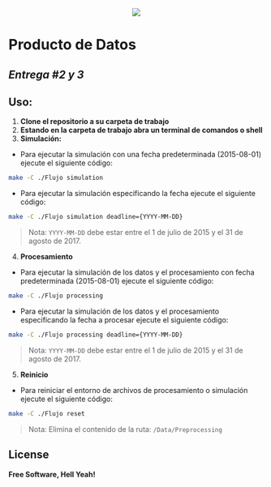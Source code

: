 <p align="center">
  <img src="https://minas.medellin.unal.edu.co/images/noticias/logoUN.gif">
</p>

# **Producto de Datos**
## **_Entrega #2 y 3_**

## Uso: <br>

1. **Clone el repositorio a su carpeta de trabajo**
1. **Estando en la carpeta de trabajo abra un terminal de comandos o shell**
1. **Simulación:**
* Para ejecutar la simulación con una fecha predeterminada (2015-08-01) ejecute el siguiente código:

```sh
make -C ./Flujo simulation
```
* Para ejecutar la simulación especificando la fecha ejecute el siguiente código:

```sh
make -C ./Flujo simulation deadline={YYYY-MM-DD}
```
> Nota: `YYYY-MM-DD` debe estar entre el 1 de julio de 2015 y el 31 de agosto de 2017.

4. **Procesamiento**
* Para ejecutar la simulación de los datos y el procesamiento con fecha predeterminada (2015-08-01) ejecute el siguiente código:
```sh
make -C ./Flujo processing 
```

* Para ejecutar la simulación de los datos y el procesamiento especificando  la fecha a procesar ejecute el siguiente código:
```sh
make -C ./Flujo processing deadline={YYYY-MM-DD}
```
> Nota: `YYYY-MM-DD` debe estar entre el 1 de julio de 2015 y el 31 de agosto de 2017.

5. **Reinicio**
* Para reiniciar el entorno de archivos de procesamiento o simulación ejecute el siguiente código:
```sh
make -C ./Flujo reset
```
> Nota: Elimina el contenido de la ruta: `/Data/Preprocessing`

## **License**

**Free Software, Hell Yeah!**

[//]: # (Comentarios ocultos)


   [dill]: <br>

